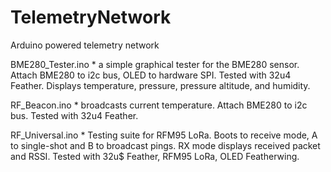 # TelemetryNetwork
Arduino powered telemetry network

BME280_Tester.ino
	* a simple graphical tester for the BME280 sensor. Attach BME280 to i2c bus, OLED to hardware SPI. Tested with 32u4 Feather.
	  Displays temperature, pressure, pressure altitude, and humidity.
	
RF_Beacon.ino
	* broadcasts current temperature. Attach BME280 to i2c bus. Tested with 32u4 Feather.
	
RF_Universal.ino
	* Testing suite for RFM95 LoRa.  Boots to receive mode, A to single-shot and B to broadcast pings. 
	  RX mode displays received packet and RSSI.  Tested with 32u$ Feather, RFM95 LoRa, OLED Featherwing.

